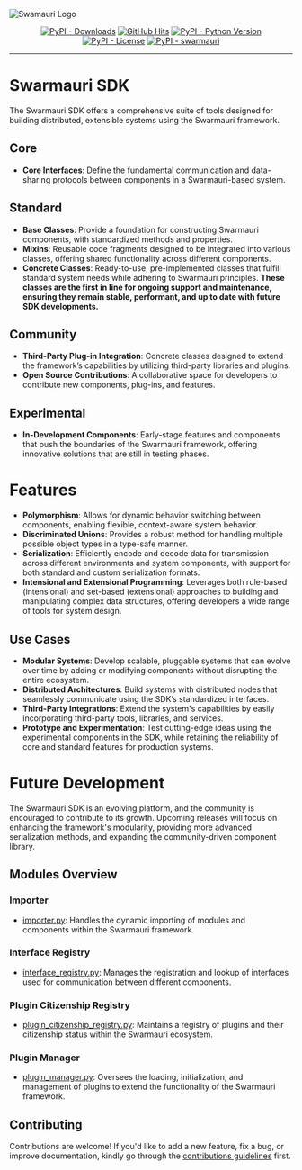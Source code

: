 ![Swamauri Logo](https://res.cloudinary.com/dbjmpekvl/image/upload/v1730099724/Swarmauri-logo-lockup-2048x757_hww01w.png)

<p align="center">
    <a href="https://pypi.org/project/swarmauri/">
        <img src="https://img.shields.io/pypi/dm/swarmauri" alt="PyPI - Downloads"/></a>
    <a href="https://github.com/swarmauri/swarmauri-sdk/blob/master/pkgs/swarmauri/README.md">
        <img src="https://hits.seeyoufarm.com/api/count/incr/badge.svg?url=https://github.com/swarmauri/swarmauri-sdk/pkgs/swarmauri/README.md&count_bg=%2379C83D&title_bg=%23555555&icon=&icon_color=%23E7E7E7&title=hits&edge_flat=false" alt="GitHub Hits"/></a>
    <a href="https://pypi.org/project/swarmauri/">
        <img src="https://img.shields.io/pypi/pyversions/swarmauri" alt="PyPI - Python Version"/></a>
    <a href="https://pypi.org/project/swarmauri/">
        <img src="https://img.shields.io/pypi/l/swarmauri" alt="PyPI - License"/></a>
    <a href="https://pypi.org/project/swarmauri/">
        <img src="https://img.shields.io/pypi/v/swarmauri?label=swarmauri&color=green" alt="PyPI - swarmauri"/></a>
</p>

---

# Swarmauri SDK

The Swarmauri SDK offers a comprehensive suite of tools designed for building distributed, extensible systems using the Swarmauri framework. 

## Core 
- **Core Interfaces**: Define the fundamental communication and data-sharing protocols between components in a Swarmauri-based system.

## Standard
- **Base Classes**: Provide a foundation for constructing Swarmauri components, with standardized methods and properties.
- **Mixins**: Reusable code fragments designed to be integrated into various classes, offering shared functionality across different components.
- **Concrete Classes**: Ready-to-use, pre-implemented classes that fulfill standard system needs while adhering to Swarmauri principles. **These classes are the first in line for ongoing support and maintenance, ensuring they remain stable, performant, and up to date with future SDK developments.**

## Community
- **Third-Party Plug-in Integration**: Concrete classes designed to extend the framework’s capabilities by utilizing third-party libraries and plugins.
- **Open Source Contributions**: A collaborative space for developers to contribute new components, plug-ins, and features.

## Experimental
- **In-Development Components**: Early-stage features and components that push the boundaries of the Swarmauri framework, offering innovative solutions that are still in testing phases.

# Features

- **Polymorphism**: Allows for dynamic behavior switching between components, enabling flexible, context-aware system behavior.
- **Discriminated Unions**: Provides a robust method for handling multiple possible object types in a type-safe manner.
- **Serialization**: Efficiently encode and decode data for transmission across different environments and system components, with support for both standard and custom serialization formats.
- **Intensional and Extensional Programming**: Leverages both rule-based (intensional) and set-based (extensional) approaches to building and manipulating complex data structures, offering developers a wide range of tools for system design.

## Use Cases

- **Modular Systems**: Develop scalable, pluggable systems that can evolve over time by adding or modifying components without disrupting the entire ecosystem.
- **Distributed Architectures**: Build systems with distributed nodes that seamlessly communicate using the SDK’s standardized interfaces.
- **Third-Party Integrations**: Extend the system's capabilities by easily incorporating third-party tools, libraries, and services.
- **Prototype and Experimentation**: Test cutting-edge ideas using the experimental components in the SDK, while retaining the reliability of core and standard features for production systems.

# Future Development

The Swarmauri SDK is an evolving platform, and the community is encouraged to contribute to its growth. Upcoming releases will focus on enhancing the framework's modularity, providing more advanced serialization methods, and expanding the community-driven component library.

## Modules Overview

### Importer
- [importer.py](swarmauri/importer.py): Handles the dynamic importing of modules and components within the Swarmauri framework.

### Interface Registry
- [interface_registry.py](swarmauri/interface_registry.py): Manages the registration and lookup of interfaces used for communication between different components.

### Plugin Citizenship Registry
- [plugin_citizenship_registry.py](swarmauri/plugin_citizenship_registry.py): Maintains a registry of plugins and their citizenship status within the Swarmauri ecosystem.

### Plugin Manager
- [plugin_manager.py](swarmauri/plugin_manager.py): Oversees the loading, initialization, and management of plugins to extend the functionality of the Swarmauri framework.

## Contributing

Contributions are welcome! If you'd like to add a new feature, fix a bug, or improve documentation, kindly go through the [contributions guidelines](https://github.com/swarmauri/swarmauri-sdk/blob/master/contributing.md) first.
